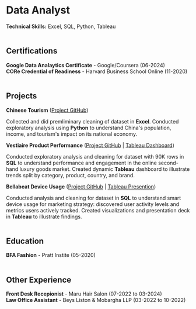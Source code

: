 # Data Analyst

**Technical Skills:** Excel, SQL, Python, Tableau
<br><br>
## Certifications

**Google Data Analaytics Certificate** - Google/Coursera (06-2024)  
**CORe Credential of Readiness** - Harvard Business School Online (11-2020)
<br><br>
## Projects

**Chinese Tourism** ([Project GitHub](https://github.com/emixmh/china-tourism))

Collected and did premliminary cleaning of dataset in **Excel**. Conducted exploratory analysis using **Python** to understand China's population, income, and tourism's impact on its national economy.

**Vestiaire Product Performance** ([Project GitHub](https://github.com/emixmh/vestiaire-project) | [Tableau Dashboard](https://public.tableau.com/app/profile/emily.hampton/viz/vestiaire/Dashboard2))

Conducted exploratory analysis and cleaning for dataset with 90K rows in **SQL** to understand performance and engagement in the online second-hand luxury goods market. Created dynamic **Tableau** dashboard to illustrate trends split by category, product, country, and brand.

**Bellabeat Device Usage** ([Project GitHub](https://github.com/emixmh/google-casestudy) | [Tableau Presention](https://public.tableau.com/app/profile/emily.hampton/viz/BellabeatCapstoneProject_17167013509350/Story1))

Conducted analysis and cleaning for dataset in **SQL** to understand smart device usage for marketing strategy: discovered user activity levels and metrics users actively tracked. Created visualizations and presentation deck in **Tableau** to illustrate findings.
<br><br>
## Education

**BFA Fashion** - Pratt Instite (05-2020)
<br><br>
## Other Experience

**Front Desk Recepionist** - Maru Hair Salon (07-2022 to 03-2024)  
**Law Office Assistant** - Beys Liston & Mobargha LLP (03-2022 to 10-2022)

